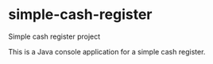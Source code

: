 # simple-cash-register
Simple cash register project

This is a Java console application for a simple cash register.
